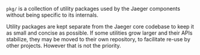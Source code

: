 `pkg/` is a collection of utility packages used by the Jaeger components without being specific to its internals.

Utility packages are kept separate from the Jaeger core codebase to keep it as small and concise as possible. If some utilities grow larger and their APIs stabilize, they may be moved to their own repository, to facilitate re-use by other projects. However that is not the priority.


